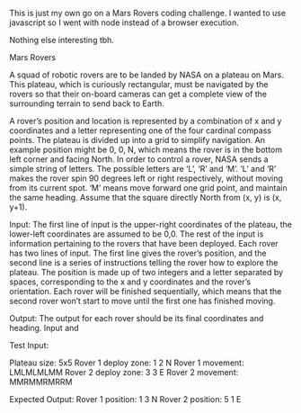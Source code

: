 This is just my own go on a Mars Rovers coding challenge. I wanted to use javascript so I went with node instead of a browser execution.

Nothing else interesting tbh.


Mars Rovers

A squad of robotic rovers are to be landed by NASA on a plateau on Mars. This
plateau, which is curiously rectangular, must be navigated by the rovers so that their
on-board cameras can get a complete view of the surrounding terrain to send back to
Earth.

A rover’s position and location is represented by a combination of x and y coordinates
and a letter representing one of the four cardinal compass points. The plateau is
divided up into a grid to simplify navigation. An example position might be 0, 0, N,
which means the rover is in the bottom left corner and facing North.
In order to control a rover, NASA sends a simple string of letters. The possible letters
are ‘L’, ‘R’ and ‘M’. ‘L’ and ‘R’ makes the rover spin 90 degrees left or right respectively,
without moving from its current spot. ‘M’ means move forward one grid point, and
maintain the same heading. Assume that the square directly North from (x, y) is (x, y+1).

Input: The first line of input is the upper-right coordinates of the plateau, the 
lower-left coordinates are assumed to be 0,0. 
The rest of the input is information pertaining to the rovers that have been deployed.
Each rover has two lines of input. The first line gives the rover’s position, and the
second line is a series of instructions telling the rover how to explore the plateau.
The position is made up of two integers and a letter separated by spaces,
corresponding to the x and y coordinates and the rover’s orientation.
Each rover will be finished sequentially, which means that the second rover won’t
start to move until the first one has finished moving.

Output: The output for each rover should be its final coordinates and heading. Input
and


Test Input:

Plateau size: 5x5
Rover 1 deploy zone: 1 2 N
Rover 1 movement: LMLMLMLMM
Rover 2 deploy zone: 3 3 E
Rover 2 movement: MMRMMRMRRM

Expected Output:
Rover 1 position: 1 3 N
Rover 2 position: 5 1 E
